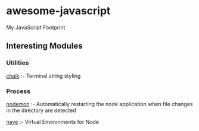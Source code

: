 # awesome-javascript
My JavaScript Footprint

## Interesting Modules
### Utilities
[chalk](https://www.npmjs.com/package/chalk) :- Terminal string styling 
### Process
[nodemon](https://www.npmjs.com/package/nodemon) :- Automatically restarting the node application when file changes in the directory are detected

[nave](https://www.npmjs.com/package/nave) :- Virtual Environments for Node
